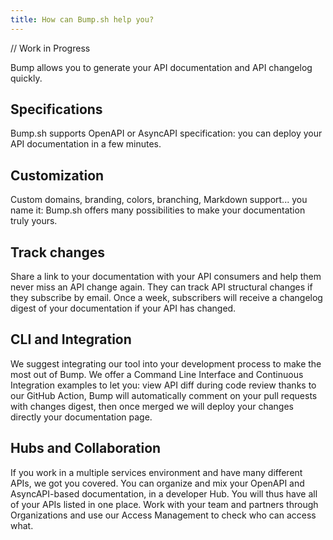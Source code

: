 ```yaml
---
title: How can Bump.sh help you?
---
```


// Work in Progress 

Bump allows you to generate your API documentation and API changelog quickly.

## Specifications
Bump.sh supports OpenAPI or AsyncAPI specification: you can deploy your API documentation in a few minutes.

## Customization
Custom domains, branding, colors, branching, Markdown support... you name it: Bump.sh offers many possibilities to make your documentation truly yours.

## Track changes
Share a link to your documentation with your API consumers and help them never miss an API change again. They can track API structural changes if they subscribe by email. Once a week, subscribers will receive a changelog digest of your documentation if your API has changed.

## CLI and Integration
We suggest integrating our tool into your development process to make the most out of Bump. We offer a Command Line Interface and Continuous Integration examples to let you: view API diff during code review thanks to our GitHub Action, Bump will automatically comment on your pull requests with changes digest, then once merged we will deploy your changes directly your documentation page.

## Hubs and Collaboration
If you work in a multiple services environment and have many different APIs, we got you covered. You can organize and mix your OpenAPI and AsyncAPI-based documentation, in a developer Hub. You will thus have all of your APIs listed in one place.
Work with your team and partners through Organizations and use our Access Management to check who can access what.
